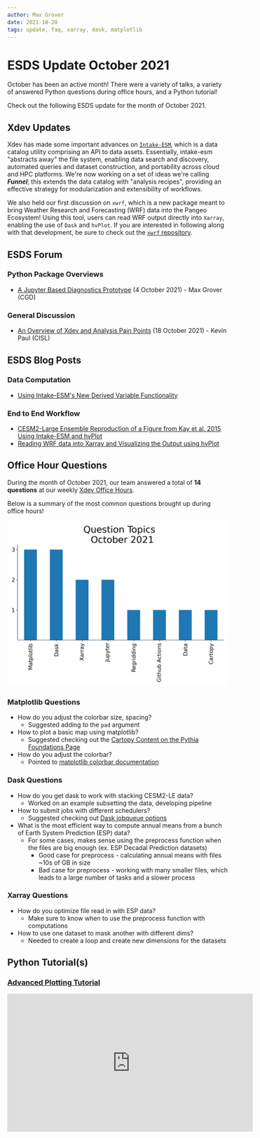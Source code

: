 ```yaml
---
author: Max Grover
date: 2021-10-28
tags: update, faq, xarray, dask, matplotlib
---
```


# ESDS Update October 2021

October has been an active month! There were a variety of talks, a variety of answered Python questions during office hours, and a Python tutorial!

Check out the following ESDS update for the month of October 2021.

## Xdev Updates

Xdev has made some important advances on [`Intake-ESM`](https://intake-esm.readthedocs.io/en/latest/), which is a data catalog utility comprising an API to data assets. Essentially, intake-esm "abstracts away" the file system, enabling data search and discovery, automated queries and dataset construction, and portability across cloud and HPC platforms. We're now working on a set of ideas we're calling **_Funnel_**; this extends the data catalog with "analysis recipes", providing an effective strategy for modularization and extensibility of workflows.

We also held our first discussion on `xwrf`, which is a new package meant to bring Weather Research and Forecasting (WRF) data into the Pangeo Ecosystem! Using this tool, users can read WRF output directly into `Xarray`, enabling the use of `Dask` and `hvPlot`. If you are interested in following along with that development, be sure to check out the [`xwrf` repository](https://github.com/NCAR/xwrf).

## ESDS Forum

### Python Package Overviews

- [A Jupyter Based Diagnostics Prototype](https://docs.google.com/presentation/d/1pWzVrPvNsYMjM4WqqXYophEOVz3XZjeJ5DHdqPY_3S8/edit?usp=sharing) (4 October 2021) - Max Grover (CGD)

### General Discussion

- [An Overview of Xdev and Analysis Pain Points](https://docs.google.com/forms/d/e/1FAIpQLScX4ugyocLz1WgIthzX_eN_CXkBR7QvlHTS0eMLxFtxsjxPyw/viewform?vc=0&c=0&w=1&flr=0) (18 October 2021) - Kevin Paul (CISL)

## ESDS Blog Posts

### Data Computation

- [Using Intake-ESM's New Derived Variable Functionality](https://ncar.github.io/esds/posts/2021/intake-esm-derived-variables/)

### End to End Workflow

- [CESM2-Large Ensemble Reproduction of a Figure from Kay et al. 2015 Using Intake-ESM and hvPlot](https://ncar.github.io/esds/posts/2021/kay-et-al-cesm2-le/)
- [Reading WRF data into Xarray and Visualizing the Output using hvPlot](https://ncar.github.io/esds/posts/2021/xarray-wrf-example/)

## Office Hour Questions

During the month of October 2021, our team answered a total of **14 questions** at our weekly [Xdev Office Hours](https://ncar.github.io/esds/calendar/#xdev-office-hours).

Below is a summary of the most common questions brought up during office hours!

![october-2021-office-hours](../images/october_2021_question_topics.png)

### Matplotlib Questions

- How do you adjust the colorbar size, spacing?
  - Suggested adding to the `pad` argument
- How to plot a basic map using matplotlib?
  - Suggested checking out the [Cartopy Content on the Pythia Foundations Page](https://foundations.projectpythia.org/core/cartopy/cartopy.html)
- How do you adjust the colorbar?
  - Pointed to [matplotlib colorbar documentation](https://matplotlib.org/stable/api/_as_gen/matplotlib.pyplot.colorbar.html)

### Dask Questions

- How do you get dask to work with stacking CESM2-LE data?
  - Worked on an example subsetting the data, developing pipeline
- How to submit jobs with different schedulers?
  - Suggested checking out [Dask jobqueue options](http://jobqueue.dask.org/en/latest/)
- What is the most efficient way to compute annual means from a bunch of Earth System Prediction (ESP) data?
  - For some cases, makes sense using the preprocess function when the files are big enough (ex. ESP Decadal Prediction datasets)
    - Good case for preprocess - calculating annual means with files ~10s of GB in size
    - Bad case for preprocess - working with many smaller files, which leads to a large number of tasks and a slower process

### Xarray Questions

- How do you optimize file read in with ESP data?
  - Make sure to know when to use the preprocess function with computations
- How to use one dataset to mask another with different dims?
  - Needed to create a loop and create new dimensions for the datasets

## Python Tutorial(s)

### [Advanced Plotting Tutorial](https://ncar.github.io/esds/posts/2021/advanced-plotting-tutorial/)

<iframe width="560" height="315" src="https://www.youtube.com/embed/vyqlHdFfGWo" title="YouTube video player" frameborder="0" allow="accelerometer; autoplay; clipboard-write; encrypted-media; gyroscope; picture-in-picture" allowfullscreen></iframe>
